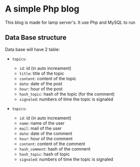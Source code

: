 # A simple Php blog

This blog is made for lamp server's. It use Php and MySQL to run


## Data Base structure

Data base will have 2 table:
- `topics`:
    - `id`: id (in auto increament)
    - `title`: title of the topic 
    - `content`: content of the topic
    - `date`: date of the post
    - `hour`: hour of the post
    - `hash_topic`: hash of the topic (for the comment)
    - `signaled`: numbers of time the topic is signaled

- `topics`:
    - `id`: id (in auto increament)
    - `name`: name of the user
    - `mail`: mail of the user
    - `date`: date of the comment
    - `hour`: hour of the comment
    - `content`: content of the comment
    - `hash_comment`: hash of the comment
    - `hash_topic`: hash of topic
    - `signaled`: numbers of time the topic is signaled
